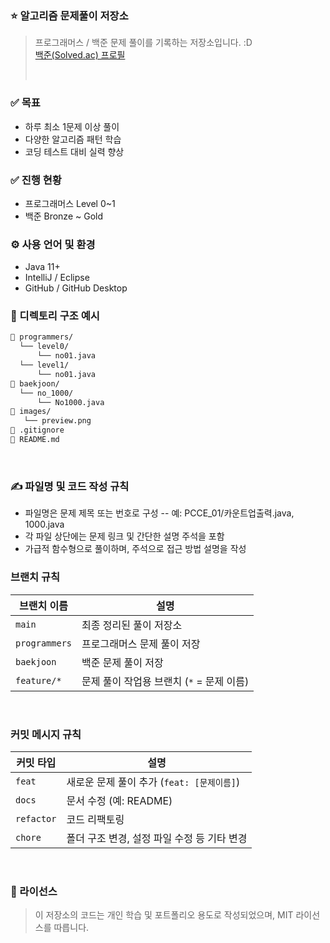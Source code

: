 ### ⭐ 알고리즘 문제풀이 저장소

> 프로그래머스 / 백준 문제 풀이를 기록하는 저장소입니다. :D <br/> [백준(Solved.ac) 프로필](https://solved.ac/profile/bangsa100)
>
> <br/>

### ✅ 목표

- 하루 최소 1문제 이상 풀이
- 다양한 알고리즘 패턴 학습
- 코딩 테스트 대비 실력 향상
  <br/>

### ✅ 진행 현황

- 프로그래머스 Level 0~1
- 백준 Bronze ~ Gold
  <br/>

### ⚙️ 사용 언어 및 환경

- Java 11+
- IntelliJ / Eclipse
- GitHub / GitHub Desktop
  <br/>

### 📂 디렉토리 구조 예시

```bash
📁 programmers/
  └── level0/
      └── no01.java
  └── level1/
      └── no01.java
📁 baekjoon/
  └── no_1000/
      └── No1000.java
📁 images/
   └── preview.png
📄 .gitignore
📄 README.md
```

<br/>

### ✍️ 파일명 및 코드 작성 규칙

- 파일명은 문제 제목 또는 번호로 구성
  -- 예: PCCE_01/카운트업출력.java, 1000.java
- 각 파일 상단에는 문제 링크 및 간단한 설명 주석을 포함
- 가급적 함수형으로 풀이하며, 주석으로 접근 방법 설명을 작성
  <br/>

### 브랜치 규칙

| 브랜치 이름   | 설명                                      |
| ------------- | ----------------------------------------- |
| `main`        | 최종 정리된 풀이 저장소                   |
| `programmers` | 프로그래머스 문제 풀이 저장               |
| `baekjoon`    | 백준 문제 풀이 저장                       |
| `feature/*`   | 문제 풀이 작업용 브랜치 (`*` = 문제 이름) |

<br/>

### 커밋 메시지 규칙

| 커밋 타입  | 설명                                        |
| ---------- | ------------------------------------------- |
| `feat`     | 새로운 문제 풀이 추가 (`feat: [문제이름]`)  |
| `docs`     | 문서 수정 (예: README)                      |
| `refactor` | 코드 리팩토링                               |
| `chore`    | 폴더 구조 변경, 설정 파일 수정 등 기타 변경 |

<br/>

### 📄 라이선스

> 이 저장소의 코드는 개인 학습 및 포트폴리오 용도로 작성되었으며, MIT 라이선스를 따릅니다.

